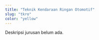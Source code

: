 ```yaml
---
title: "Teknik Kendaraan Ringan Otomotif"
slug: "tkro"
color: "yellow"
---
```

Deskripsi jurusan belum ada.